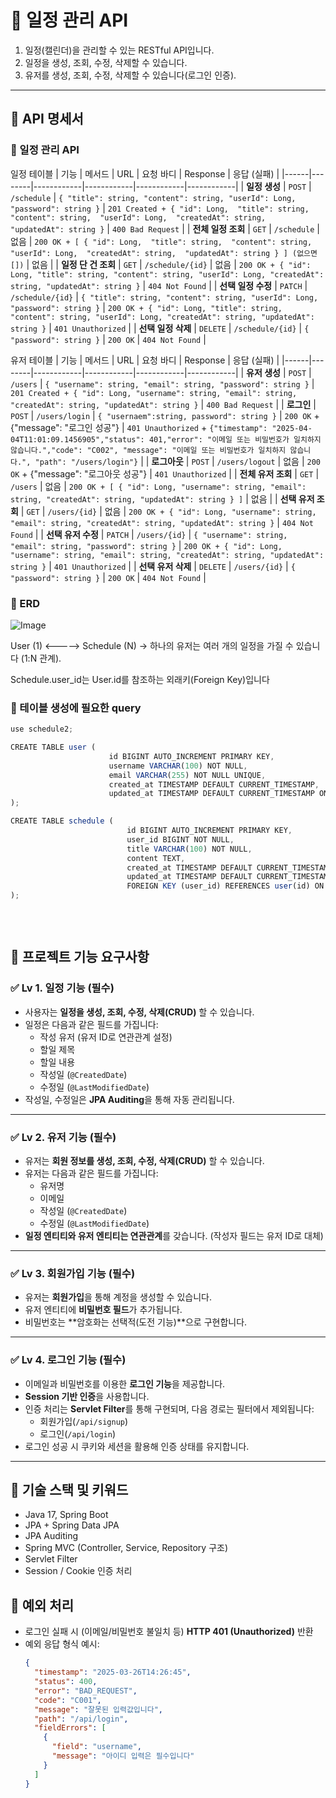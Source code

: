 # 📅 일정 관리 API

1. 일정(캘린더)을 관리할 수 있는 RESTful API입니다.  
2. 일정을 생성, 조회, 수정, 삭제할 수 있습니다.
3. 유저를 생성, 조회, 수정, 삭제할 수 있습니다(로그인 인증). 

---

## 📌 API 명세서

### 📝 일정 관리 API

일정 테이블
| 기능 | 메서드 | URL | 요청 바디 | Response | 응답 (실패) |
|------|--------|------------|------------|------------|------------|
| **일정 생성** | `POST` | `/schedule` | `{ "title": string, "content": string, "userId": Long,  "password": string }` | `201 Created + { "id": Long,  "title": string,  "content": string,  "userId": Long,  "createdAt": string,  "updatedAt": string }` | `400 Bad Request` |
| **전체 일정 조회** | `GET` | `/schedule` | 없음 | `200 OK + [ { "id": Long,  "title": string,  "content": string,  "userId": Long,  "createdAt": string,  "updatedAt": string } ] (없으면 [])` | 없음 |
| **일정 단 건 조회** | `GET` | `/schedule/{id}` | 없음 | `200 OK + { "id": Long, "title": string, "content": string, "userId": Long, "createdAt": string, "updatedAt": string }` | `404 Not Found` |
| **선택 일정 수정** | `PATCH` | `/schedule/{id}` | `{ "title": string, "content": string, "userId": Long,  "password": string }` | `200 OK + { "id": Long, "title": string, "content": string, "userId": Long, "createdAt": string, "updatedAt": string }` | `401 Unauthorized` |
| **선택 일정 삭제** | `DELETE` | `/schedule/{id}` | `{ "password": string }` | `200 OK` | `404 Not Found` |

유저 테이블
| 기능 | 메서드 | URL | 요청 바디 | Response | 응답 (실패) |
|------|--------|------------|------------|------------|------------|
| **유저 생성** | `POST` | `/users` | `{ "username": string, "email": string, "password": string }` | `201 Created + { "id": Long, "username": string, "email": string, "createdAt": string, "updatedAt": string }` | `400 Bad Request` |
| **로그인** | `POST` | `/users/login` | `{ "usernaem":string, password": string }` | `200 OK` + {"message": "로그인 성공"} | `401 Unauthorized` + `{"timestamp": "2025-04-04T11:01:09.1456905","status": 401,"error": "이메일 또는 비밀번호가 일치하지 않습니다.","code": "C002", "message": "이메일 또는 비밀번호가 일치하지 않습니다.", "path": "/users/login"}` |
| **로그아웃** | `POST` | `/users/logout` | 없음 | `200 OK` + {"message": "로그아웃 성공"} | `401 Unauthorized` |
| **전체 유저 조회** | `GET` | `/users` | 없음 | `200 OK + [ { "id": Long, "username": string, "email": string, "createdAt": string, "updatedAt": string } ]` | 없음 |
| **선택 유저 조회** | `GET` | `/users/{id}` | 없음 | `200 OK + { "id": Long, "username": string, "email": string, "createdAt": string, "updatedAt": string }` | `404 Not Found` |
| **선택 유저 수정** | `PATCH` | `/users/{id}` | `{ "username": string, "email": string, "password": string }` | `200 OK + { "id": Long, "username": string, "email": string, "createdAt": string, "updatedAt": string }` | `401 Unauthorized` |
| **선택 유저 삭제** | `DELETE` | `/users/{id}` | `{ "password": string }` | `200 OK` | `404 Not Found` |


### 📝 ERD
![Image](https://github.com/user-attachments/assets/ac96ebb4-f6e8-45b4-8f01-012a8533ec6c)

User (1) <-----> Schedule (N)
→ 하나의 유저는 여러 개의 일정을 가질 수 있습니다 (1:N 관계).

Schedule.user_id는 User.id를 참조하는 외래키(Foreign Key)입니다

### 📝 테이블 생성에 필요한 query
```js
use schedule2;

CREATE TABLE user (
                      id BIGINT AUTO_INCREMENT PRIMARY KEY,
                      username VARCHAR(100) NOT NULL,
                      email VARCHAR(255) NOT NULL UNIQUE,
                      created_at TIMESTAMP DEFAULT CURRENT_TIMESTAMP,
                      updated_at TIMESTAMP DEFAULT CURRENT_TIMESTAMP ON UPDATE CURRENT_TIMESTAMP
);

CREATE TABLE schedule (
                          id BIGINT AUTO_INCREMENT PRIMARY KEY,
                          user_id BIGINT NOT NULL,
                          title VARCHAR(100) NOT NULL,
                          content TEXT,
                          created_at TIMESTAMP DEFAULT CURRENT_TIMESTAMP,
                          updated_at TIMESTAMP DEFAULT CURRENT_TIMESTAMP ON UPDATE CURRENT_TIMESTAMP,
                          FOREIGN KEY (user_id) REFERENCES user(id) ON DELETE CASCADE
);



```
<br>

## 📌 프로젝트 기능 요구사항

### ✅ Lv 1. 일정 기능 (필수)

- 사용자는 **일정을 생성, 조회, 수정, 삭제(CRUD)** 할 수 있습니다.
- 일정은 다음과 같은 필드를 가집니다:
  - 작성 유저 (유저 ID로 연관관계 설정)
  - 할일 제목
  - 할일 내용
  - 작성일 (`@CreatedDate`)
  - 수정일 (`@LastModifiedDate`)
- 작성일, 수정일은 **JPA Auditing**을 통해 자동 관리됩니다.

---

### ✅ Lv 2. 유저 기능 (필수)

- 유저는 **회원 정보를 생성, 조회, 수정, 삭제(CRUD)** 할 수 있습니다.
- 유저는 다음과 같은 필드를 가집니다:
  - 유저명
  - 이메일
  - 작성일 (`@CreatedDate`)
  - 수정일 (`@LastModifiedDate`)
- **일정 엔티티와 유저 엔티티는 연관관계**를 갖습니다. (작성자 필드는 유저 ID로 대체)

---

### ✅ Lv 3. 회원가입 기능 (필수)

- 유저는 **회원가입**을 통해 계정을 생성할 수 있습니다.
- 유저 엔티티에 **비밀번호 필드**가 추가됩니다.
- 비밀번호는 **암호화는 선택적(도전 기능)**으로 구현합니다.

---

### ✅ Lv 4. 로그인 기능 (필수)

- 이메일과 비밀번호를 이용한 **로그인 기능**을 제공합니다.
- **Session 기반 인증**을 사용합니다.
- 인증 처리는 **Servlet Filter**를 통해 구현되며, 다음 경로는 필터에서 제외됩니다:
  - 회원가입(`/api/signup`)
  - 로그인(`/api/login`)
- 로그인 성공 시 쿠키와 세션을 활용해 인증 상태를 유지합니다.

---

## 🧰 기술 스택 및 키워드
- Java 17, Spring Boot
- JPA + Spring Data JPA
- JPA Auditing
- Spring MVC (Controller, Service, Repository 구조)
- Servlet Filter
- Session / Cookie 인증 처리

## 🚫 예외 처리

- 로그인 실패 시 (이메일/비밀번호 불일치 등) **HTTP 401 (Unauthorized)** 반환
- 예외 응답 형식 예시:
  ```json
  {
    "timestamp": "2025-03-26T14:26:45",
    "status": 400,
    "error": "BAD_REQUEST",
    "code": "C001",
    "message": "잘못된 입력값입니다",
    "path": "/api/login",
    "fieldErrors": [
      {
        "field": "username",
        "message": "아이디 입력은 필수입니다"
      }
    ]
  }
